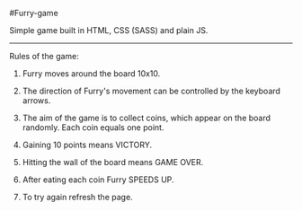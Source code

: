 #Furry-game

Simple game built in HTML, CSS (SASS) and plain JS.

-----------------------------------------

Rules of the game:

1) Furry moves around the board 10x10.

2) The direction of Furry's movement can be controlled by the keyboard arrows.

3) The aim of the game is to collect coins, which appear on the board randomly. Each coin equals one point.

4) Gaining 10 points means VICTORY.

5) Hitting the wall of the board means GAME OVER.

6) After eating each coin Furry SPEEDS UP.

7) To try again refresh the page.
